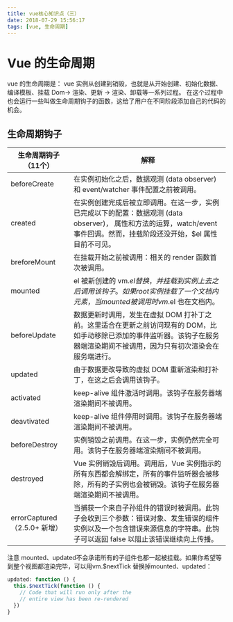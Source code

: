 ```yaml
---
title: vue核心知识点（三）
date: 2018-07-29 15:56:17
tags: [vue, 生命周期]
---
```


# Vue 的生命周期

vue 的生命周期是： vue 实例从创建到销毁，也就是从开始创建、初始化数据、编译模板、挂载 Dom→ 渲染、更新 → 渲染、卸载等一系列过程。
在这个过程中也会运行一些叫做生命周期钩子的函数，这给了用户在不同阶段添加自己的代码的机会。

<!--more-->

## 生命周期钩子

| 生命周期钩子（11个）         | 解释                                                                                                                                                                            |
| ---------------------------- | ------------------------------------------------------------------------------------------------------------------------------------------------------------------------------- |
| beforeCreate                 | 在实例初始化之后，数据观测 (data observer) 和 event/watcher 事件配置之前被调用。                                                                                                |
| created                      | 在实例创建完成后被立即调用。在这一步，实例已完成以下的配置：数据观测 (data observer)， 属性和方法的运算，watch/event 事件回调。然而，挂载阶段还没开始，$el 属性目前不可见。     |
| breforeMount                 | 在挂载开始之前被调用：相关的 render 函数首次被调用。                                                                                                                            |
| mounted                      | el 被新创建的 vm.$el 替换，并挂载到实例上去之后调用该钩子。如果 root 实例挂载了一个文档内元素，当 mounted 被调用时 vm.$el 也在文档内。                                          |
| beforeUpdate                 | 数据更新时调用，发生在虚拟 DOM 打补丁之前。这里适合在更新之前访问现有的 DOM，比如手动移除已添加的事件监听器。该钩子在服务器端渲染期间不被调用，因为只有初次渲染会在服务端进行。 |
| updated                      | 由于数据更改导致的虚拟 DOM 重新渲染和打补丁，在这之后会调用该钩子。                                                                                                             |
| activated                    | keep-alive 组件激活时调用。该钩子在服务器端渲染期间不被调用。                                                                                                                   |
| deavtivated                  | keep-alive 组件停用时调用。该钩子在服务器端渲染期间不被调用。                                                                                                                   |
| beforeDestroy                | 实例销毁之前调用。在这一步，实例仍然完全可用。该钩子在服务器端渲染期间不被调用。                                                                                                |
| destroyed                    | Vue 实例销毁后调用。调用后，Vue 实例指示的所有东西都会解绑定，所有的事件监听器会被移除，所有的子实例也会被销毁。该钩子在服务器端渲染期间不被调用。                              |
| errorCaptured（2.5.0+ 新增） | 当捕获一个来自子孙组件的错误时被调用。此钩子会收到三个参数：错误对象、发生错误的组件实例以及一个包含错误来源信息的字符串。此钩子可以返回 false 以阻止该错误继续向上传播。       |

注意 mounted、updated不会承诺所有的子组件也都一起被挂载。如果你希望等到整个视图都渲染完毕，可以用vm.$nextTick 替换掉mounted、updated：

```javascript
updated: function () {
  this.$nextTick(function () {
    // Code that will run only after the
    // entire view has been re-rendered
  })
}
```